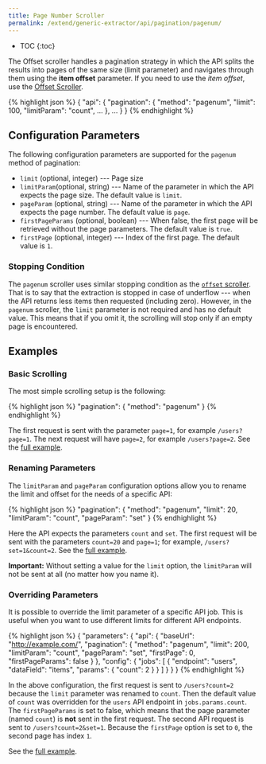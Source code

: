 ```yaml
---
title: Page Number Scroller
permalink: /extend/generic-extractor/api/pagination/pagenum/
---
```


* TOC
{:toc}

The Offset scroller handles a pagination strategy in which the API splits the results into pages
of the same size (limit parameter) and navigates through them using the **item offset** parameter. 
If you need to use the *item offset*, use the [Offset Scroller](/extend/generic-extractor/api/pagination/offset/).

{% highlight json %}
{
    "api": {
        "pagination": {
            "method": "pagenum",
            "limit": 100,
            "limitParam": "count",
            ...
        },
        ...
    }
}
{% endhighlight %}

## Configuration Parameters
The following configuration parameters are supported for the `pagenum` method of pagination:

- `limit` (optional, integer) --- Page size
- `limitParam`(optional, string) --- Name of the parameter in which the API expects the page size. The default value is `limit`.
- `pageParam` (optional, string) --- Name of the parameter in which the API expects the page number. The default value is `page`.
- `firstPageParams` (optional, boolean) --- When false, the first page will be retrieved without the page parameters. The default value is `true`.
- `firstPage` (optional, integer) --- Index of the first page. The default value is `1`.

### Stopping Condition
The `pagenum` scroller uses similar stopping condition as the [`offset` scroller](/extend/generic-extractor/api/pagination/offset/#stopping-condition). 
That is to say that the extraction is stopped in case of underflow --- when the API returns less items then requested 
(including zero). However, in the `pagenum` scroller, the `limit` parameter is not required and has no 
default value. This means that if you omit it, the scrolling will stop only if an empty page is encountered.

## Examples

### Basic Scrolling
The most simple scrolling setup is the following:

{% highlight json %}
"pagination": {
    "method": "pagenum"
}
{% endhighlight %}

The first request is sent with the parameter `page=1`, for example `/users?page=1`.
The next request will have `page=2`, for example `/users?page=2`.
See the [full example](todo:051-pagination-pagenum-basic).

### Renaming Parameters
The `limitParam` and `pageParam` configuration options allow you to rename the limit and 
offset for the needs of a specific API:

{% highlight json %}
"pagination": {
    "method": "pagenum",
    "limit": 20,
    "limitParam": "count",
    "pageParam": "set"
}
{% endhighlight %}

Here the API expects the parameters `count` and `set`. The first request will be sent with the parameters `count=20` 
and `page=1`; for example, `/users?set=1&count=2`. See the [full example](todo:052-pagination-pagenum-rename). 

**Important:** Without setting a value for the `limit` option, the `limitParam` will not be sent at all 
(no matter how you name it).

### Overriding Parameters
It is possible to override the limit parameter of a specific API job. 
This is useful when you want to use different limits for different API endpoints.

{% highlight json %}
{
    "parameters": {
        "api": {
            "baseUrl": "http://example.com/",
            "pagination": {
                "method": "pagenum",
                "limit": 200,
                "limitParam": "count",
                "pageParam": "set",
                "firstPage": 0,
                "firstPageParams": false
            }
        },
        "config": {
            "jobs": [
                {
                    "endpoint": "users",
                    "dataField": "items",
                    "params": {
                        "count": 2
                    }
                }
            ]
        }
    }
}
{% endhighlight %}

In the above configuration, the first request is sent to `/users?count=2` because the 
`limit` parameter was renamed to `count`. Then the default value of `count` was overridden for the 
`users` API endpoint in `jobs.params.count`. The `firstPageParams` is set to false, which means that
the page parameter (named `count`) is **not** sent in the first request. The second API 
request is sent to `/users?count=2&set=1`. Because the `firstPage` option is set to `0`, the 
second page has index `1`.

See the [full example](todo:053-pagination-pagenum-override).
